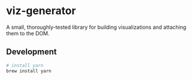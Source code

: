 # viz-generator
A small, thoroughly-tested library for building visualizations and attaching them to the DOM.

## Development
```bash
# install yarn
brew install yarn
```
